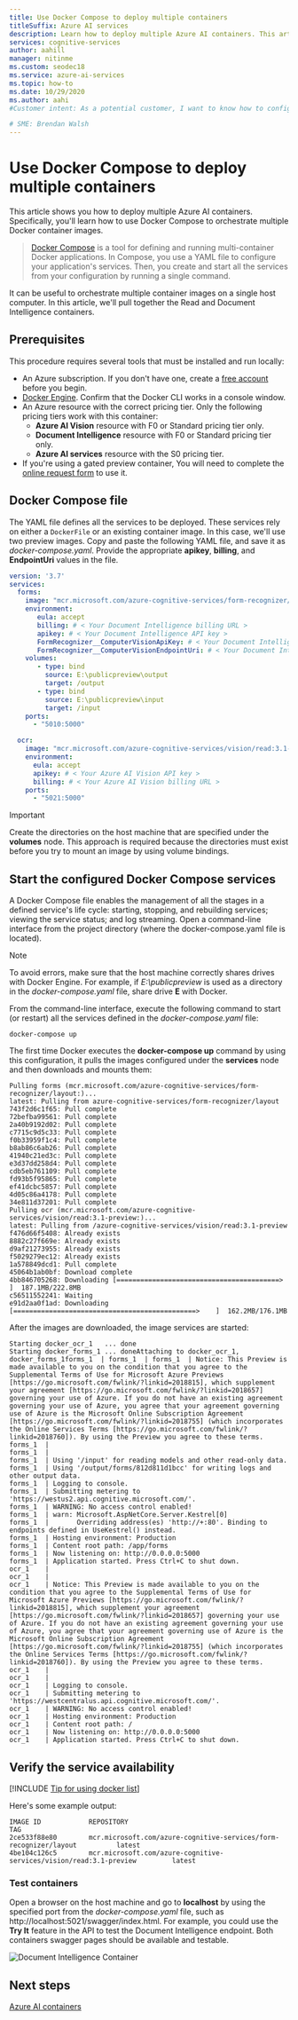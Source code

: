 ```yaml
---
title: Use Docker Compose to deploy multiple containers
titleSuffix: Azure AI services
description: Learn how to deploy multiple Azure AI containers. This article shows you how to orchestrate multiple Docker container images by using Docker Compose.
services: cognitive-services
author: aahill
manager: nitinme
ms.custom: seodec18
ms.service: azure-ai-services
ms.topic: how-to
ms.date: 10/29/2020
ms.author: aahi
#Customer intent: As a potential customer, I want to know how to configure containers so I can reuse them.

# SME: Brendan Walsh
---
```


# Use Docker Compose to deploy multiple containers

This article shows you how to deploy multiple Azure AI containers. Specifically, you'll learn how to use Docker Compose to orchestrate multiple Docker container images.

> [Docker Compose](https://docs.docker.com/compose/) is a tool for defining and running multi-container Docker applications. In Compose, you use a YAML file to configure your application's services. Then, you create and start all the services from your configuration by running a single command.

It can be useful to orchestrate multiple container images on a single host computer. In this article, we'll pull together the Read and Document Intelligence containers.

## Prerequisites

This procedure requires several tools that must be installed and run locally:

* An Azure subscription. If you don't have one, create a [free account](https://azure.microsoft.com/free/cognitive-services) before you begin.
* [Docker Engine](https://www.docker.com/products/docker-engine). Confirm that the Docker CLI works in a console window.
* An Azure resource with the correct pricing tier. Only the following pricing tiers work with this container:
  * **Azure AI Vision** resource with F0 or Standard pricing tier only.
  * **Document Intelligence** resource with F0 or Standard pricing tier only.
  * **Azure AI services** resource with the S0 pricing tier.
* If you're using a gated preview container, You will need to complete the [online request form](https://aka.ms/csgate/) to use it.

## Docker Compose file

The YAML file defines all the services to be deployed. These services rely on either a `DockerFile` or an existing container image. In this case, we'll use two preview images. Copy and paste the following YAML file, and save it as *docker-compose.yaml*. Provide the appropriate **apikey**, **billing**, and **EndpointUri** values in the file.

```yaml
version: '3.7'
services:
  forms:
    image: "mcr.microsoft.com/azure-cognitive-services/form-recognizer/layout"
    environment:
       eula: accept
       billing: # < Your Document Intelligence billing URL >
       apikey: # < Your Document Intelligence API key >
       FormRecognizer__ComputerVisionApiKey: # < Your Document Intelligence API key >
       FormRecognizer__ComputerVisionEndpointUri: # < Your Document Intelligence URI >
    volumes:
       - type: bind
         source: E:\publicpreview\output
         target: /output
       - type: bind
         source: E:\publicpreview\input
         target: /input
    ports:
      - "5010:5000"

  ocr:
    image: "mcr.microsoft.com/azure-cognitive-services/vision/read:3.1-preview"
    environment:
      eula: accept
      apikey: # < Your Azure AI Vision API key >
      billing: # < Your Azure AI Vision billing URL >
    ports:
      - "5021:5000"
```

> [!IMPORTANT]
> Create the directories on the host machine that are specified under the **volumes** node. This approach is required because the directories must exist before you try to mount an image by using volume bindings.

## Start the configured Docker Compose services

A Docker Compose file enables the management of all the stages in a defined service's life cycle: starting, stopping, and rebuilding services; viewing the service status; and log streaming. Open a command-line interface from the project directory (where the docker-compose.yaml file is located).

> [!NOTE]
> To avoid errors, make sure that the host machine correctly shares drives with Docker Engine. For example, if *E:\publicpreview* is used as a directory in the *docker-compose.yaml* file, share drive **E** with Docker.

From the command-line interface, execute the following command to start (or restart) all the services defined in the *docker-compose.yaml* file:

```console
docker-compose up
```

The first time Docker executes the **docker-compose up** command by using this configuration, it pulls the images configured under the **services** node and then downloads and mounts them:

```console
Pulling forms (mcr.microsoft.com/azure-cognitive-services/form-recognizer/layout:)...
latest: Pulling from azure-cognitive-services/form-recognizer/layout
743f2d6c1f65: Pull complete
72befba99561: Pull complete
2a40b9192d02: Pull complete
c7715c9d5c33: Pull complete
f0b33959f1c4: Pull complete
b8ab86c6ab26: Pull complete
41940c21ed3c: Pull complete
e3d37dd258d4: Pull complete
cdb5eb761109: Pull complete
fd93b5f95865: Pull complete
ef41dcbc5857: Pull complete
4d05c86a4178: Pull complete
34e811d37201: Pull complete
Pulling ocr (mcr.microsoft.com/azure-cognitive-services/vision/read:3.1-preview:)...
latest: Pulling from /azure-cognitive-services/vision/read:3.1-preview
f476d66f5408: Already exists
8882c27f669e: Already exists
d9af21273955: Already exists
f5029279ec12: Already exists
1a578849dcd1: Pull complete
45064b1ab0bf: Download complete
4bb846705268: Downloading [=========================================>         ]  187.1MB/222.8MB
c56511552241: Waiting
e91d2aa0f1ad: Downloading [==============================================>    ]  162.2MB/176.1MB
```

After the images are downloaded, the image services are started:

```console
Starting docker_ocr_1   ... done
Starting docker_forms_1 ... doneAttaching to docker_ocr_1, docker_forms_1forms_1  | forms_1  | forms_1  | Notice: This Preview is made available to you on the condition that you agree to the Supplemental Terms of Use for Microsoft Azure Previews [https://go.microsoft.com/fwlink/?linkid=2018815], which supplement your agreement [https://go.microsoft.com/fwlink/?linkid=2018657] governing your use of Azure. If you do not have an existing agreement governing your use of Azure, you agree that your agreement governing use of Azure is the Microsoft Online Subscription Agreement [https://go.microsoft.com/fwlink/?linkid=2018755] (which incorporates the Online Services Terms [https://go.microsoft.com/fwlink/?linkid=2018760]). By using the Preview you agree to these terms.
forms_1  | 
forms_1  | 
forms_1  | Using '/input' for reading models and other read-only data.
forms_1  | Using '/output/forms/812d811d1bcc' for writing logs and other output data.
forms_1  | Logging to console.
forms_1  | Submitting metering to 'https://westus2.api.cognitive.microsoft.com/'.
forms_1  | WARNING: No access control enabled!
forms_1  | warn: Microsoft.AspNetCore.Server.Kestrel[0]
forms_1  |       Overriding address(es) 'http://+:80'. Binding to endpoints defined in UseKestrel() instead.
forms_1  | Hosting environment: Production
forms_1  | Content root path: /app/forms
forms_1  | Now listening on: http://0.0.0.0:5000
forms_1  | Application started. Press Ctrl+C to shut down.
ocr_1    | 
ocr_1    | 
ocr_1    | Notice: This Preview is made available to you on the condition that you agree to the Supplemental Terms of Use for Microsoft Azure Previews [https://go.microsoft.com/fwlink/?linkid=2018815], which supplement your agreement [https://go.microsoft.com/fwlink/?linkid=2018657] governing your use of Azure. If you do not have an existing agreement governing your use of Azure, you agree that your agreement governing use of Azure is the Microsoft Online Subscription Agreement [https://go.microsoft.com/fwlink/?linkid=2018755] (which incorporates the Online Services Terms [https://go.microsoft.com/fwlink/?linkid=2018760]). By using the Preview you agree to these terms.
ocr_1    |
ocr_1    | 
ocr_1    | Logging to console.
ocr_1    | Submitting metering to 'https://westcentralus.api.cognitive.microsoft.com/'.
ocr_1    | WARNING: No access control enabled!
ocr_1    | Hosting environment: Production
ocr_1    | Content root path: /
ocr_1    | Now listening on: http://0.0.0.0:5000
ocr_1    | Application started. Press Ctrl+C to shut down.
```

## Verify the service availability

[!INCLUDE [Tip for using docker list](../../../includes/cognitive-services-containers-docker-list-tip.md)]

Here's some example output:

```
IMAGE ID            REPOSITORY                                                                 TAG
2ce533f88e80        mcr.microsoft.com/azure-cognitive-services/form-recognizer/layout          latest
4be104c126c5        mcr.microsoft.com/azure-cognitive-services/vision/read:3.1-preview         latest
```

### Test containers

Open a browser on the host machine and go to **localhost** by using the specified port from the *docker-compose.yaml* file, such as http://localhost:5021/swagger/index.html. For example, you could use the **Try It** feature in the API to test the Document Intelligence endpoint. Both containers swagger pages should be available and testable.

![Document Intelligence Container](media/form-recognizer-swagger-page.png)

## Next steps

[Azure AI containers](../cognitive-services-container-support.md)
